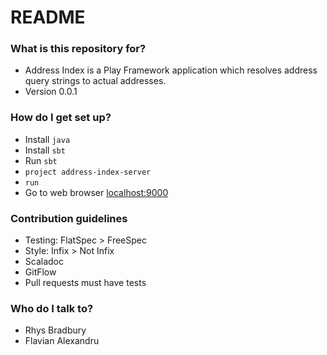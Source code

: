 # README #



### What is this repository for? ###

* Address Index is a Play Framework application which resolves address query strings to actual addresses.
* Version 0.0.1

### How do I get set up? ###

* Install `java`
* Install `sbt`
* Run `sbt`
* `project address-index-server`
* `run`
* Go to web browser [localhost:9000](localhost:9000)

### Contribution guidelines ###

* Testing: FlatSpec > FreeSpec
* Style: Infix > Not Infix
* Scaladoc
* GitFlow
* Pull requests must have tests

### Who do I talk to? ###

* Rhys Bradbury
* Flavian Alexandru